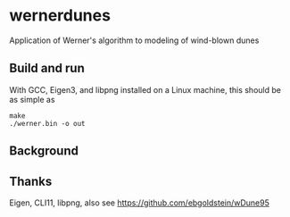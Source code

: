 # wernerdunes
Application of Werner's algorithm to modeling of wind-blown dunes

## Build and run
With GCC, Eigen3, and libpng installed on a Linux machine, this should be as simple as

	make
	./werner.bin -o out

## Background


## Thanks
Eigen, CLI11, libpng, also see https://github.com/ebgoldstein/wDune95
